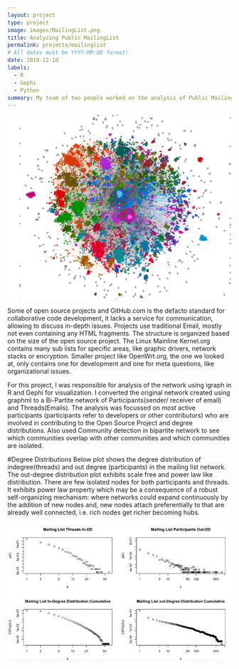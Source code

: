 ```yaml
---
layout: project
type: project
image: images/MailingList.png
title: Analyzing Public MailingList
permalink: projects/mailinglist
# All dates must be YYYY-MM-DD format!
date: 2019-12-10
labels:
  - R
  - Gephi
  - Python
summary: My team of two people worked on the analysis of Public Mailing List with focus on Community Detection.
---
```


<img class="ui medium right floated rounded image" src="../images/MailAnalysis.png">

Some of open source projects and GitHub.com is the defacto standard for collaborative code development, it lacks a service for communication, allowing to discuss in-depth issues. Projects use traditional Email, mostly not even containing any HTML fragments. The structure is organized based on the size of the open source project. The Linux Mainline Kernel.org contains many sub lists for specific areas, like graphic drivers, network stacks or encryption. Smaller project like OpenWrt.org, the one we looked at, only contains one for development and one for meta questions, like organizational issues.


For this project, I was responsible for analysis of the network using igraph in R and Gephi for visualization. I converted the original network created using graphml to a Bi-Partite network of Participants(sender/ receiver of email) and Threads(Emails).  The analysis was focussed on most active participants (participants refer to developers or other contributors) who are involved in contributing to the Open Source Project and degree distributions. Also used Community detection in bipartite network to see which communities overlap with other communities and which communities are isolated.

#Degree Distributions
Below plot shows the degree distribution of indegree(threads) and out degree (participants) in the mailing list network. The out-degree distribution plot exhibits scale free and power law like distribution. There are few isolated nodes for both participants and threads. It exhibits power law property which may be a consequence of a robust self-organizing mechanism: where networks could expand continuously by the addition of new nodes and, new nodes attach preferentially to that are already well connected, i.e. rich nodes get richer becoming hubs.

<img src="../images/DegreeDistribution.png" class="ui large image">



